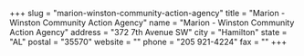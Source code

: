 +++
slug = "marion-winston-community-action-agency"
title = "Marion - Winston Community Action Agency"
name = "Marion - Winston Community Action Agency"
address = "372 7th Avenue SW"
city = "Hamilton"
state = "AL"
postal = "35570"
website = ""
phone = "205 921-4224"
fax = ""
+++
